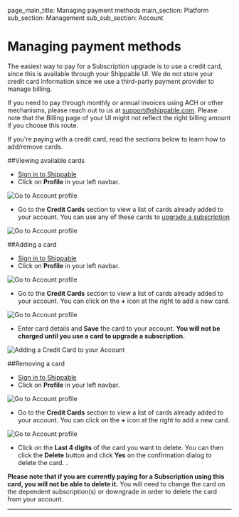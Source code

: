 page_main_title: Managing payment methods
main_section: Platform
sub_section: Management
sub_sub_section: Account

# Managing payment methods

The easiest way to pay for a Subscription upgrade is to use a credit card, since this is available through your Shippable UI. We do not store your credit card information since we use a third-party payment provider to manage billing.

If you need to pay through monthly or annual invoices using ACH or other mechanisms, please reach out to us at [support@shippable.com](mailto:support@shippable.com). Please note that the Billing page of your UI might not reflect the right billing amount if you choose this route.

If you're paying with a credit card, read the sections below to learn how to add/remove cards.

##Viewing available cards

- [Sign in to Shippable](https://app.shippable.com)
- Click on **Profile** in your left navbar.

<img src="/images/getting-started/account-settings.png" alt="Go to Account profile">

- Go to the **Credit Cards** section to view a list of cards already added to your account. You can use any of these cards to [upgrade a subscription](/platform/management/subscription/billing)

<img src="/images/platform/management/list-of-credit-cards.png" alt="Go to Account profile">


##Adding a card

- [Sign in to Shippable](https://app.shippable.com)
- Click on **Profile** in your left navbar.

<img src="/images/getting-started/account-settings.png" alt="Go to Account profile">

- Go to the **Credit Cards** section to view a list of cards already added to your account. You can click on the **+** icon at the right to add a new card.

<img src="/images/platform/management/list-of-credit-cards.png" alt="Go to Account profile">

- Enter card details and **Save** the card to your account. **You will not be charged until you use a card to upgrade a subscription.**

<img src="/images/getting-started/add-card.png" alt="Adding a Credit Card to
your Account">

##Removing a card

- [Sign in to Shippable](https://app.shippable.com)
- Click on **Profile** in your left navbar.

<img src="/images/getting-started/account-settings.png" alt="Go to Account profile">

- Go to the **Credit Cards** section to view a list of cards already added to your account. You can click on the **+** icon at the right to add a new card.

<img src="/images/platform/management/list-of-credit-cards.png" alt="Go to Account profile">

- Click on the **Last 4 digits** of the card you want to delete. You can then click the **Delete** button and click **Yes** on the confirmation dialog to delete the card. .

**Please note that if you are currently paying for a Subscription using this card, you will not be able to delete it.**  You will need to change the card on the dependent subscription(s) or downgrade in order to delete the card from your account.  

---
